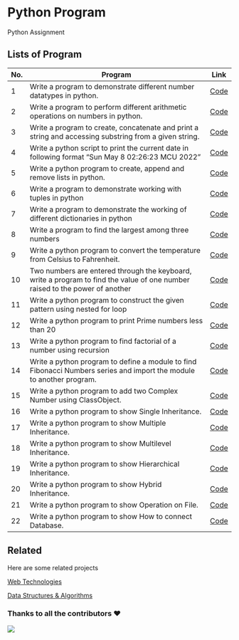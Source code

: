 # Python Program
 Python Assignment 

## Lists of Program

| No.| Program | Link |
| --- | --- | --- |
| 1 |Write a program to demonstrate different number datatypes in python.  | [Code](https://github.com/Makhanlal-Chaturvedi-University/Python/blob/main/1.py)  |
| 2 | Write a program to perform different arithmetic operations on numbers in python. | [Code](https://github.com/Makhanlal-Chaturvedi-University/Python/blob/main/2.py)  |
| 3 |Write a program to create, concatenate and print a string and accessing substring from a given string. | [Code](https://github.com/Makhanlal-Chaturvedi-University/Python/blob/main/3.py)  |
| 4 |Write a python script to print the current date in following format “Sun May 8 02:26:23 MCU 2022” | [Code](https://github.com/Makhanlal-Chaturvedi-University/Python/blob/main/4.py)   |
| 5 | Write a python program to create, append and remove lists in python. | [Code](https://github.com/Makhanlal-Chaturvedi-University/Python/blob/main/5.py)  |
| 6 | Write a program to demonstrate working with tuples in python | [Code](https://github.com/Makhanlal-Chaturvedi-University/Python/blob/main/6.py)  |
| 7 |Write a program to demonstrate the working of different dictionaries in python | [Code](https://github.com/Makhanlal-Chaturvedi-University/Python/blob/main/7.py)  |
| 8 | Write a program to find the largest among three numbers | [Code](https://github.com/Makhanlal-Chaturvedi-University/Python/blob/main/8.py)  |
| 9 |Write a python program to convert the temperature from Celsius to Fahrenheit. | [Code](https://github.com/Makhanlal-Chaturvedi-University/Python/blob/main/9.py)  |
| 10 |Two numbers are entered through the keyboard, write a program to find the value of one number raised to the power of another | [Code](https://github.com/Makhanlal-Chaturvedi-University/Python/blob/main/10.py)  |
| 11 |Write a python program to construct the given pattern using nested for loop | [Code](https://github.com/Makhanlal-Chaturvedi-University/Python/blob/main/11.py)  |
| 12 |Write a python program to print Prime numbers less than 20 | [Code](https://github.com/Makhanlal-Chaturvedi-University/Python/blob/main/12.py)  |
| 13 | Write a python program to find factorial of a number using recursion | [Code](https://github.com/Makhanlal-Chaturvedi-University/Python/blob/main/13.py)  |
| 14 |Write a python program to define a module to find Fibonacci Numbers series and import the module to another program. | [Code](https://github.com/Makhanlal-Chaturvedi-University/Python/blob/main/14.py)  |
| 15 | Write a python program to add two Complex Number using ClassObject. | [Code](https://github.com/Makhanlal-Chaturvedi-University/Python/blob/main/15.py)  |
| 16 | Write a python program to show Single Inheritance. | [Code](https://github.com/Makhanlal-Chaturvedi-University/Python/blob/main/16.py)  |
| 17 | Write a python program to show Multiple Inheritance.  | [Code](https://github.com/Makhanlal-Chaturvedi-University/Python/blob/main/17.py)  |
| 18 | Write a python program to show Multilevel Inheritance. | [Code](https://github.com/Makhanlal-Chaturvedi-University/Python/blob/main/18.py)  |
| 19 | Write a python program to show Hierarchical Inheritance. | [Code](https://github.com/Makhanlal-Chaturvedi-University/Python/blob/main/19.py)  |
| 20 | Write a python program to show Hybrid Inheritance. | [Code](https://github.com/Makhanlal-Chaturvedi-University/Python/blob/main/20.py)  |
| 21 | Write a python program to show Operation on File. | [Code](https://github.com/Makhanlal-Chaturvedi-University/Python/blob/main/21.py)  |
| 22 |Write a python program to show How to connect Database. | [Code](https://github.com/Makhanlal-Chaturvedi-University/Python/blob/main/22.py) |


## Related

Here are some related projects

[Web Technologies](https://github.com/Makhanlal-Chaturvedi-University/Web-Technologies)

[Data Structures & Algorithms](https://github.com/Makhanlal-Chaturvedi-University/Data-Structures-Algorithms)


### Thanks to all the contributors ❤️
<a href = "https://github.com/Makhanlal-Chaturvedi-University/Python/graphs/contributors">
  <img src = "https://contrib.rocks/image?repo=Makhanlal-Chaturvedi-University/Python"/>
</a>
